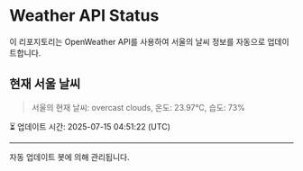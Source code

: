 
# Weather API Status

이 리포지토리는 OpenWeather API를 사용하여 서울의 날씨 정보를 자동으로 업데이트합니다.

## 현재 서울 날씨
> 서울의 현재 날씨: overcast clouds, 온도: 23.97°C, 습도: 73%

⏳ 업데이트 시간: 2025-07-15 04:51:22 (UTC)

---
자동 업데이트 봇에 의해 관리됩니다.
